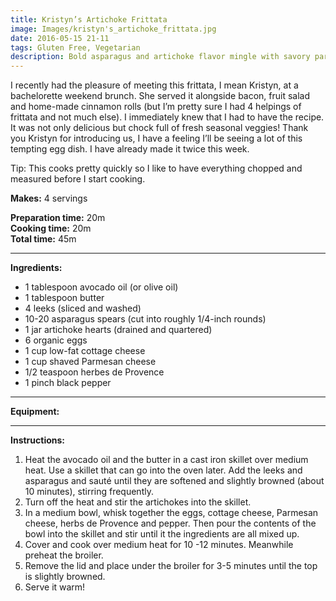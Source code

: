 ```yaml
---
title: Kristyn’s Artichoke Frittata
image: Images/kristyn's_artichoke_frittata.jpg
date: 2016-05-15 21-11
tags: Gluten Free, Vegetarian
description: Bold asparagus and artichoke flavor mingle with savory parmesan cheese in this tempting egg dish.…just try not to eat it all by yourself.
---
```

I recently had the pleasure of meeting this frittata, I mean Kristyn, at a bachelorette weekend brunch. She served it alongside bacon, fruit salad and home-made cinnamon rolls (but I’m pretty sure I had 4 helpings of frittata and not much else). I immediately knew that I had to have the recipe. It was not only delicious but chock full of fresh seasonal veggies! Thank you Kristyn for introducing us, I have a feeling I’ll be seeing a lot of this tempting egg dish. I have already made it twice this week. 

Tip: This cooks pretty quickly so I like to have everything chopped and measured before I start cooking. 

**Makes:** 4 servings

**Preparation time:** 20m  
**Cooking time:** 20m  
**Total time:** 45m

---

**Ingredients:**

- 1  tablespoon avocado oil (or olive oil)
- 1 tablespoon butter
- 4 leeks (sliced and washed)
- 10-20 asparagus spears (cut into roughly 1/4-inch rounds)
- 1 jar artichoke hearts (drained and quartered)
- 6 organic eggs
- 1 cup low-fat cottage cheese
- 1 cup shaved Parmesan cheese
- 1/2  teaspoon herbes de Provence
- 1 pinch black pepper


---

**Equipment:** 

---

**Instructions:**

1. Heat the avocado oil and the butter in a cast iron skillet over medium heat. Use a skillet that can go into the oven later. Add the leeks and asparagus and sauté until they are softened and slightly browned (about 10 minutes), stirring frequently. 
1. Turn off the heat and stir the artichokes into the skillet.
1. In a medium bowl, whisk together the eggs, cottage cheese, Parmesan cheese, herbs de Provence and pepper. Then pour the contents of the bowl into the skillet and stir until it the ingredients are all mixed up.
1. Cover and cook over medium heat for 10 -12 minutes. Meanwhile preheat the broiler.
1. Remove the lid and place under the broiler for 3-5 minutes until the top is slightly browned. 
1. Serve it warm! 

